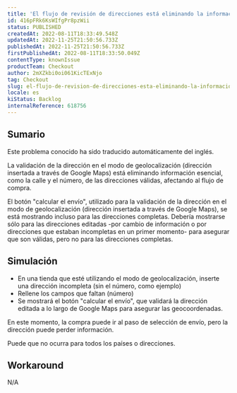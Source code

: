 ```yaml
---
title: 'El flujo de revisión de direcciones está eliminando la información esencial de la dirección'
id: 416pFRk6KsWIfgPr8pzWii
status: PUBLISHED
createdAt: 2022-08-11T18:33:49.548Z
updatedAt: 2022-11-25T21:50:56.733Z
publishedAt: 2022-11-25T21:50:56.733Z
firstPublishedAt: 2022-08-11T18:33:50.049Z
contentType: knownIssue
productTeam: Checkout
author: 2mXZkbi0oi061KicTExNjo
tag: Checkout
slug: el-flujo-de-revision-de-direcciones-esta-eliminando-la-informacion-esencial-de-la-direccion
locale: es
kiStatus: Backlog
internalReference: 618756
---
```


## Sumario

<div class="alert alert-info">
  <p>Este problema conocido ha sido traducido automáticamente del inglés.</p>
</div>


La validación de la dirección en el modo de geolocalización (dirección insertada a través de Google Maps) está eliminando información esencial, como la calle y el número, de las direcciones válidas, afectando al flujo de compra.

El botón "calcular el envío", utilizado para la validación de la dirección en el modo de geolocalización (dirección insertada a través de Google Maps), se está mostrando incluso para las direcciones completas. Debería mostrarse sólo para las direcciones editadas -por cambio de información o por direcciones que estaban incompletas en un primer momento- para asegurar que son válidas, pero no para las direcciones completas.



## Simulación



- En una tienda que esté utilizando el modo de geolocalización, inserte una dirección incompleta (sin el número, como ejemplo)
- Rellene los campos que faltan (número)
- Se mostrará el botón "calcular el envío", que validará la dirección editada a lo largo de Google Maps para asegurar las geocoordenadas.

En este momento, la compra puede ir al paso de selección de envío, pero la dirección puede perder información.

Puede que no ocurra para todos los países o direcciones.



## Workaround


N/A


